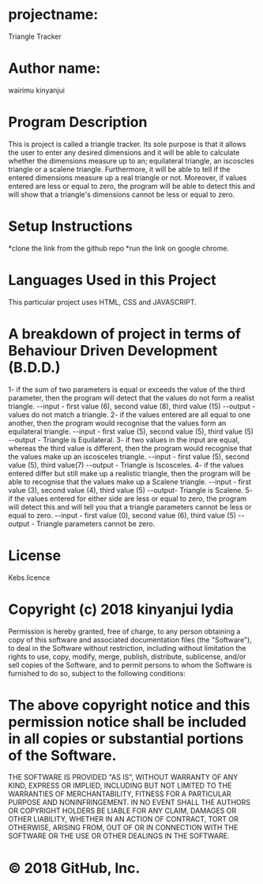 # projectname: 
Triangle Tracker
# Author name:
wairimu kinyanjui


# Program Description
This is project is called a triangle tracker. Its sole purpose is that it allows the user to enter any desired dimensions and it will be able to calculate whether the dimensions measure up to an; equilateral triangle, an iscoscles triangle or a scalene triangle. Furthermore, it will be able to tell if the entered dimensions measure up a real triangle or not. Moreover, if values entered are less or equal to zero, the program will be able to detect this and will show that a triangle's dimensions cannot be less or equal to zero.

# Setup Instructions
*clone the link from the github repo *run the link on google chrome.

# Languages Used in this Project
This particular project uses HTML, CSS and JAVASCRIPT.

# A breakdown of project in terms of Behaviour Driven Development (B.D.D.)
1- if the sum of two parameters is equal or exceeds the value of the third parameter, then the program will detect that the values do not form a realist triangle. --input - first value (6), second value (8), third value (15) --output - values do not match a triangle. 2- if the values entered are all equal to one another, then the program would recognise that the values form an equilateral triangle. --input - first value (5), second value (5), third value (5) --output - Triangle is Equilateral. 3- if two values in the input are equal, whereas the third value is different, then the program would recognise that the values make up an iscosceles triangle. --input - first value (5), second value (5), third value(7) --output - Triangle is Iscosceles. 4- if the values entered differ but still make up a realistic triangle, then the program will be able to recognise that the values make up a Scalene triangle. --input - first value (3), second value (4), third value (5) --output- Triangle is Scalene. 5- if the values entered for either side are less or equal to zero, the program will detect this and will tell you that a triangle parameters cannot be less or equal to zero. --input - first value (0), second value (6), third value (5) --output - Triangle parameters cannot be zero.

# License
Kebs.licence

# Copyright (c) 2018 kinyanjui lydia

Permission is hereby granted, free of charge, to any person obtaining a copy of this software and associated documentation files (the "Software"), to deal in the Software without restriction, including without limitation the rights to use, copy, modify, merge, publish, distribute, sublicense, and/or sell copies of the Software, and to permit persons to whom the Software is furnished to do so, subject to the following conditions:

# The above copyright notice and this permission notice shall be included in all copies or substantial portions of the Software.

THE SOFTWARE IS PROVIDED "AS IS", WITHOUT WARRANTY OF ANY KIND, EXPRESS OR IMPLIED, INCLUDING BUT NOT LIMITED TO THE WARRANTIES OF MERCHANTABILITY, FITNESS FOR A PARTICULAR PURPOSE AND NONINFRINGEMENT. IN NO EVENT SHALL THE AUTHORS OR COPYRIGHT HOLDERS BE LIABLE FOR ANY CLAIM, DAMAGES OR OTHER LIABILITY, WHETHER IN AN ACTION OF CONTRACT, TORT OR OTHERWISE, ARISING FROM, OUT OF OR IN CONNECTION WITH THE SOFTWARE OR THE USE OR OTHER DEALINGS IN THE SOFTWARE.

# © 2018 GitHub, Inc.

